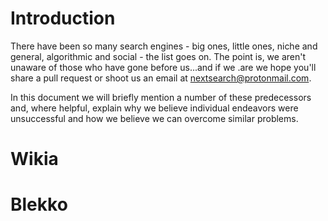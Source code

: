 # Introduction
There have been so many search engines - big ones, little ones, niche and general, algorithmic and social - the list goes on. The point is, we aren't unaware of those who have gone before us...and if we .are we hope you'll share a pull request or shoot us an email at nextsearch@protonmail.com.

In this document we will briefly mention a number of these predecessors and, where helpful, explain why we believe individual endeavors were unsuccessful and how we believe we can overcome similar problems.

# Wikia

# Blekko
